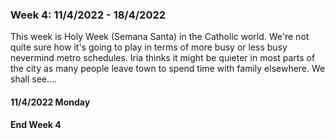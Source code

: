 ### Week 4: 11/4/2022 - 18/4/2022

This week is Holy Week (Semana Santa) in the Catholic world. We're not quite sure how it's going to play in terms of more busy or less busy nevermind metro schedules. Iria thinks it might be quieter in most parts of the city as many people leave town to spend time with family elsewhere. We shall see....

#### 11/4/2022 Monday



#### End Week 4

